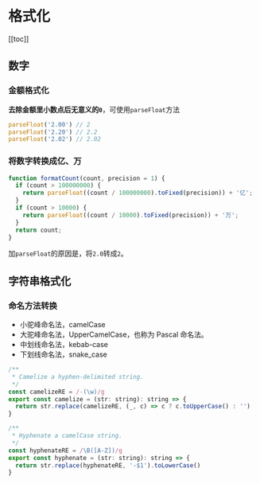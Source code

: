 # 格式化

[[toc]]

## 数字

### 金额格式化

**去除金额里小数点后无意义的`0`**，可使用`parseFloat`方法

```js
parseFloat('2.00') // 2
parseFloat('2.20') // 2.2
parseFloat('2.02') // 2.02
```

### 将数字转换成亿、万

```js
function formatCount(count, precision = 1) {
  if (count > 100000000) {
    return parseFloat((count / 100000000).toFixed(precision)) + '亿';
  }
  if (count > 10000) {
    return parseFloat((count / 10000).toFixed(precision)) + '万';
  }
  return count;
}
```

加`parseFloat`的原因是，将`2.0`转成`2`。

## 字符串格式化

### 命名方法转换

- 小驼峰命名法，camelCase
- 大驼峰命名法，UpperCamelCase，也称为 Pascal 命名法。
- 中划线命名法，kebab-case
- 下划线命名法，snake_case

```js
/**
 * Camelize a hyphen-delimited string.
 */
const camelizeRE = /-(\w)/g
export const camelize = (str: string): string => {
  return str.replace(camelizeRE, (_, c) => c ? c.toUpperCase() : '')
}
```

```js
/**
 * Hyphenate a camelCase string.
 */
const hyphenateRE = /\B([A-Z])/g
export const hyphenate = (str: string): string => {
  return str.replace(hyphenateRE, '-$1').toLowerCase()
}
```
